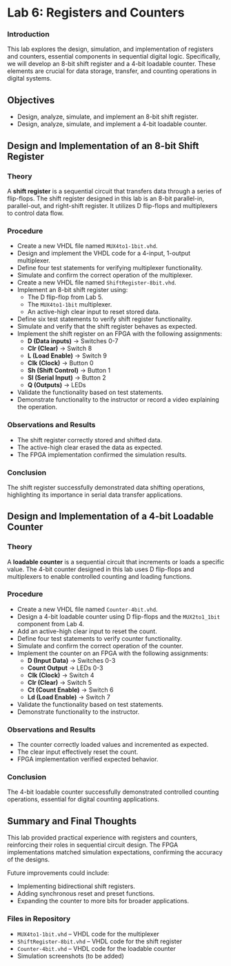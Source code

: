 # Lab 6: Registers and Counters


### Introduction
This lab explores the design, simulation, and implementation of registers and counters, essential components in sequential digital logic. Specifically, we will develop an 8-bit shift register and a 4-bit loadable counter. These elements are crucial for data storage, transfer, and counting operations in digital systems.



## Objectives
- Design, analyze, simulate, and implement an 8-bit shift register.
- Design, analyze, simulate, and implement a 4-bit loadable counter.



## Design and Implementation of an 8-bit Shift Register

### Theory
A **shift register** is a sequential circuit that transfers data through a series of flip-flops. The shift register designed in this lab is an 8-bit parallel-in, parallel-out, and right-shift register. It utilizes D flip-flops and multiplexers to control data flow.

### Procedure
- Create a new VHDL file named `MUX4to1-1bit.vhd`.
- Design and implement the VHDL code for a 4-input, 1-output multiplexer.
- Define four test statements for verifying multiplexer functionality.
- Simulate and confirm the correct operation of the multiplexer.
- Create a new VHDL file named `ShiftRegister-8bit.vhd`.
- Implement an 8-bit shift register using:
  - The D flip-flop from Lab 5.
  - The `MUX4to1-1bit` multiplexer.
  - An active-high clear input to reset stored data.
- Define six test statements to verify shift register functionality.
- Simulate and verify that the shift register behaves as expected.
- Implement the shift register on an FPGA with the following assignments:
  - **D (Data inputs)** → Switches 0-7
  - **Clr (Clear)** → Switch 8
  - **L (Load Enable)** → Switch 9
  - **Clk (Clock)** → Button 0
  - **Sh (Shift Control)** → Button 1
  - **SI (Serial Input)** → Button 2
  - **Q (Outputs)** → LEDs
- Validate the functionality based on test statements.
- Demonstrate functionality to the instructor or record a video explaining the operation.

### Observations and Results
- The shift register correctly stored and shifted data.
- The active-high clear erased the data as expected.
- The FPGA implementation confirmed the simulation results.

### Conclusion
The shift register successfully demonstrated data shifting operations, highlighting its importance in serial data transfer applications.



## Design and Implementation of a 4-bit Loadable Counter

### Theory
A **loadable counter** is a sequential circuit that increments or loads a specific value. The 4-bit counter designed in this lab uses D flip-flops and multiplexers to enable controlled counting and loading functions.

### Procedure
- Create a new VHDL file named `Counter-4bit.vhd`.
- Design a 4-bit loadable counter using D flip-flops and the `MUX2to1_1bit` component from Lab 4.
- Add an active-high clear input to reset the count.
- Define four test statements to verify counter functionality.
- Simulate and confirm the correct operation of the counter.
- Implement the counter on an FPGA with the following assignments:
  - **D (Input Data)** → Switches 0-3
  - **Count Output** → LEDs 0-3
  - **Clk (Clock)** → Switch 4
  - **Clr (Clear)** → Switch 5
  - **Ct (Count Enable)** → Switch 6
  - **Ld (Load Enable)** → Switch 7
- Validate the functionality based on test statements.
- Demonstrate functionality to the instructor.

### Observations and Results
- The counter correctly loaded values and incremented as expected.
- The clear input effectively reset the count.
- FPGA implementation verified expected behavior.

### Conclusion
The 4-bit loadable counter successfully demonstrated controlled counting operations, essential for digital counting applications.



## Summary and Final Thoughts
This lab provided practical experience with registers and counters, reinforcing their roles in sequential circuit design. The FPGA implementations matched simulation expectations, confirming the accuracy of the designs.

Future improvements could include:
- Implementing bidirectional shift registers.
- Adding synchronous reset and preset functions.
- Expanding the counter to more bits for broader applications.

### Files in Repository
- `MUX4to1-1bit.vhd` – VHDL code for the multiplexer
- `ShiftRegister-8bit.vhd` – VHDL code for the shift register
- `Counter-4bit.vhd` – VHDL code for the loadable counter
- Simulation screenshots (to be added)


